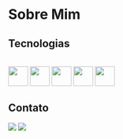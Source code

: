 <h1>Sobre Mim</h1>

<h2> Tecnologias </h2>
<div style="display: inline_block"><br>
  <img aligh="center" height="40" width="40" src="https://cdn.jsdelivr.net/gh/devicons/devicon/icons/html5/html5-original.svg" />
  <img aligh="center" height="40" width="40" src="https://cdn.jsdelivr.net/gh/devicons/devicon/icons/css3/css3-original.svg" />
  <img aligh="center" height="40" width="40" src="https://cdn.jsdelivr.net/gh/devicons/devicon/icons/javascript/javascript-original.svg" />
  <img aligh="center" height="40" width="40" src="https://cdn.jsdelivr.net/gh/devicons/devicon/icons/python/python-original.svg" />
  <img aligh="center" height="40" width="40" src="https://cdn.jsdelivr.net/gh/devicons/devicon/icons/java/java-original.svg" />
  <!--
  <img aligh="center" height="40" width="40" src="https://cdn.jsdelivr.net/gh/devicons/devicon/icons/c/c-original.svg" />
  <img aligh="center" height="40" width="40" src="https://cdn.jsdelivr.net/gh/devicons/devicon/icons/csharp/csharp-original.svg" />
  <img aligh="center" height="40" width="40" src="https://cdn.jsdelivr.net/gh/devicons/devicon/icons/cplusplus/cplusplus-original.svg" />
  -->
</div>

<h2>Contato</h2>
<div>
  <a href=><img src="https://img.shields.io/badge/Discord-7289DA?style=for-the-badge&logo=discord&logoColor=white"></a>
  <a href="https://www.linkedin.com/in/vinicius-françois-b089b2232/"><img src=https://img.shields.io/badge/LinkedIn-0077B5?style=for-the-badge&logo=linkedin&logoColor=white></a>
  <!--<a href=><img src="https://img.shields.io/badge/Discord-7289DA?style=for-the-badge&logo=discord&logoColor=white"></a>-->
</div>
